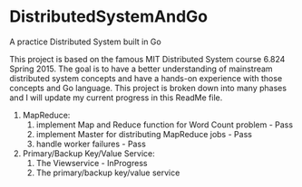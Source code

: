 # DistributedSystemAndGo
A practice Distributed System built in Go 

This project is based on the famous MIT Distributed System course 6.824 Spring 2015.
The goal is to have a better understanding of mainstream distributed system concepts and have a hands-on experience with those concepts and Go language.
This project is broken down into many phases and I will update my current progress in this ReadMe file.

1. MapReduce:
    1. implement Map and Reduce function for Word Count problem     - Pass
    2. implement Master for distributing MapReduce jobs             - Pass
    3. handle worker failures										- Pass
2. Primary/Backup Key/Value Service:
	1. The Viewservice												- InProgress
	2. The primary/backup key/value service
